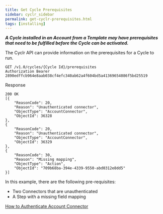 ```yaml
---
title: Get Cycle Prerequisites
sidebar: cyclr_sidebar
permalink: get-cyclr-prerequisites.html
tags: [installing]
---
```


**_A Cycle installed in an Account from a Template may have prerequisites that need to be fulfilled before the Cycle can be activated._**

The Cyclr API can provide information on the prerequisites for a Cycle to run.

    GET /v1.0/cycles/{Cycle Id}/prerequisites
    Authorization Bearer 2890edffcb964e8aab038cf4efc340ab62a4f604bd5a41369654086f5bd25519

Response

    200 OK
    [{
        "ReasonCode": 20,
        "Reason": "Unauthenticated connector",
        "ObjectType": "AccountConnector",
        "ObjectId": 36328
    },
    {
        "ReasonCode": 20,
        "Reason": "Unauthenticated connector",
        "ObjectType": "AccountConnector",
        "ObjectId": 36329
    },
    {
        "ReasonCode": 30,
        "Reason": "Missing mapping",
        "ObjectType": "Action",
        "ObjectId": "709b68ba-394e-4339-9550-abd0312e8dd5"
    }]

In this example, there are the following pre-requisites:

*   Two Connectors that are unauthenticated
*   A Step with a missing field mapping

[How to Authenticate Account Connector](./account-connector-authentication)